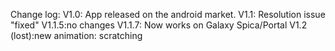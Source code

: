 
Change log:
V1.0: App released on the android market.
V1.1: Resolution issue "fixed"
V1.1.5:no changes
V1.1.7: Now works on Galaxy Spica/Portal
V1.2 (lost):new animation: scratching
